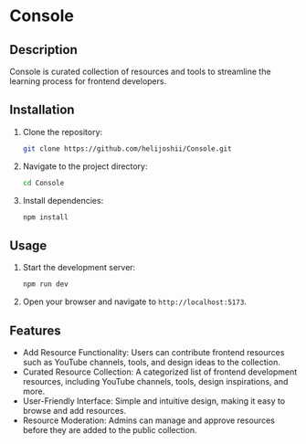 # Console

## Description
Console is curated collection of resources and tools to streamline the learning process for frontend developers.

## Installation
1. Clone the repository:
    ```bash
    git clone https://github.com/helijoshii/Console.git
    ```
2. Navigate to the project directory:
    ```bash
    cd Console
    ```
3. Install dependencies:
    ```bash
    npm install
    ```

## Usage
1. Start the development server:
    ```bash
    npm run dev
    ```
2. Open your browser and navigate to `http://localhost:5173`.

## Features
- Add Resource Functionality: Users can contribute frontend resources such as YouTube channels, tools, and design ideas to the collection.
- Curated Resource Collection: A categorized list of frontend development resources, including YouTube channels, tools, design inspirations, and more.
- User-Friendly Interface: Simple and intuitive design, making it easy to browse and add resources.
- Resource Moderation: Admins can manage and approve resources before they are added to the public collection.

